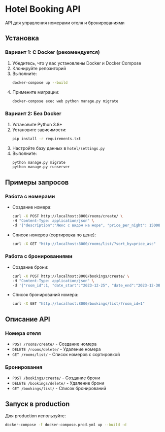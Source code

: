 # Hotel Booking API

API для управления номерами отеля и бронированиями

## Установка

### Вариант 1: С Docker (рекомендуется)
1. Убедитесь, что у вас установлены Docker и Docker Compose
2. Клонируйте репозиторий
3. Выполните:
   ```bash
   docker-compose up --build
   ```
4. Примените миграции:
   ```bash
   docker-compose exec web python manage.py migrate
   ```

### Вариант 2: Без Docker
1. Установите Python 3.8+
2. Установите зависимости:
   ```bash
   pip install -r requirements.txt
   ```
3. Настройте базу данных в `hotel/settings.py`
4. Выполните:
   ```bash
   python manage.py migrate
   python manage.py runserver
   ```

## Примеры запросов

### Работа с номерами
- Создание номера:
  ```bash
  curl -X POST http://localhost:8000/rooms/create/ \
  -H "Content-Type: application/json" \
  -d '{"description":"Люкс с видом на море", "price_per_night": 15000}'
  ```

- Список номеров (сортировка по цене):
  ```bash
  curl -X GET "http://localhost:8000/rooms/list/?sort_by=price_asc"
  ```

### Работа с бронированиями
- Создание брони:
  ```bash
  curl -X POST http://localhost:8000/bookings/create/ \
  -H "Content-Type: application/json" \
  -d '{"room_id":1, "date_start":"2023-12-25", "date_end":"2023-12-30"}'
  ```

- Список бронирований номера:
  ```bash
  curl -X GET "http://localhost:8000/bookings/list/?room_id=1"
  ```

## Описание API

### Номера отеля
- `POST /rooms/create/` - Создание номера
- `DELETE /rooms/delete/` - Удаление номера
- `GET /rooms/list/` - Список номеров с сортировкой

### Бронирования
- `POST /bookings/create/` - Создание брони
- `DELETE /bookings/delete/` - Удаление брони
- `GET /bookings/list/` - Список бронирований

## Запуск в production
Для production используйте:
```bash
docker-compose -f docker-compose.prod.yml up --build -d
